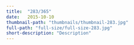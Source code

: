 ```yaml
---
title:  "283/365"
date:   2015-10-10
thumbnail-path: "thumbnails/thumbnail-283.jpg"
full-path: "full-size/full-size-283.jpg"
short-description: "Description"
---
```


